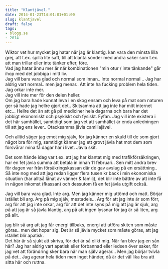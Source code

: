```yaml
---
title: "Klantjävel."
date: 2014-01-23T14:01:01+01:00
slug: klantjavel
draft: false
tags:
- blogg.se
- 2014
---
```

Wiktor vet hur mycket jag hatar när jag är klantig. kan vara den minsta lilla grej, att t.ex. spilla lite saft, till att klanta sönder med andra saker som t.ex. att man trillar eller inte tänker efter, före.  
Vad jag hatar ännu mer är när kombinationen "min otur / inte tänkande" går ihop med det jobbiga i mitt liv.  
Jag vill bara vara glad och normal som innan.. Inte normal normal .. Jag har aldrig vart normal.. men jag menar.. Att inte ha fucking problem hela tiden. Jag orkar inte mer.  
Jag vill inte mer för den delen heller.  
Om jag bara hade kunnat leva i en skog ensam och leva på mat som naturen ger så hade jag hellre gjort det.. Skitsamma att jag inte har mitt internet etc... Hellre det än att gå på mediciner hela dagarna och bara har det jobbigt ekonomiskt och psykiskt och fysiskt. Fyfan. Jag vill inte existera i det här samhället, samtidigt som jag vet att samhället är enda anledningen till att jag ens lever.. Otacksamma jävla camillajävel.

Och alltid säger jag emot mig själv, för jag känner en skuld till de som gjort något bra för mig, samtidigt känner jag ett grovt jävla hat mot dem som försvårar mina få dagar här i livet. Jävla skit.  
  
Det som hände idag var t.ex. att jag har klantat mig med trafikförsäkringen, har en fet jävla summa att betala in innan 11 februari.. Sen mitt andra brev för dagen var från försäkringskassan där de gav avslag på en ersättning.. Så inte nog med att jag redan ligger flera tusen kr back i min ekonomiska situation (har alltså lånat av vänner & familj), det blir inte bättre av att inte få in någon inkomst (fkassan) och dessutom få en fet jävla utgift också.  
  
Jag vill bara vara glad. Inte arg. Men jag känner mig uttömd och matt. Börjar istället bli arg. Arg på mig själv, mestadels... Arg för att jag inte är som förr, arg för att jag inte orkar, arg för att det inte syns på mig att jag är sjuk, arg på att jag är så jävla klantig, arg på att ingen lyssnar för jag är så liten, arg på allt.  
  

jag blir så arg att jag får energi tillbaks, energi att utföra skiten som måste göras.. men det hopar sig. Det är så jävla mycket som måste göras, att jag istället blir apatisk.  
Det här är så sjukt att skriva, för det är så olikt mig. När fan blev jag en sån här? Jag har aldrig vart apatisk eller förbannad eller ledsen över saker, för jag vet att förändring sker bara när man själv agerar... Men jag börjar tvivla på det.. Jag agerar hela tiden men inget händer, då är det väl lika bra att sitta här och ruttna.